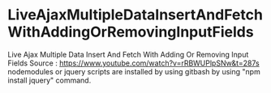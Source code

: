 # LiveAjaxMultipleDataInsertAndFetchWithAddingOrRemovingInputFields
Live Ajax Multiple Data Insert And Fetch With Adding Or Removing Input Fields
Source : https://www.youtube.com/watch?v=rRBWUPlpSNw&t=287s
nodemodules or jquery scripts are installed by using gitbash by using "npm install jquery" command.
